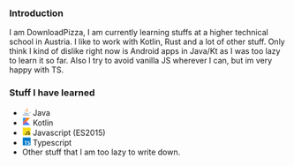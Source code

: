 ### Introduction
I am DownloadPizza, I am currently learning stuffs at a higher technical school in Austria.
I like to work with Kotlin, Rust and a lot of other stuff.
Only think I kind of dislike right now is Android apps in Java/Kt as I was too lazy to learn it so far. Also I try to 
avoid vanilla JS wherever I can, but im very happy with TS.

### Stuff I have learned
- <img src="https://raw.githubusercontent.com/downloadpizza/downloadpizza/master/images/java.svg" width="15" height="15"  alt=""/> Java
- <img src="https://raw.githubusercontent.com/downloadpizza/downloadpizza/master/images/kotlin.svg" width="15" height="15"  alt=""/> Kotlin
- <img src="https://raw.githubusercontent.com/downloadpizza/downloadpizza/master/images/js.svg" width="15" height="15"  alt=""/> Javascript (ES2015)
- <img src="https://raw.githubusercontent.com/downloadpizza/downloadpizza/master/images/ts.svg" width="15" height="15"  alt=""/> Typescript
- Other stuff that I am too lazy to write down.